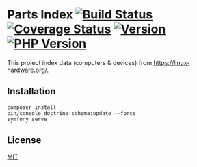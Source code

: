# Parts Index [![Build Status][actions_badge]][actions_link] [![Coverage Status][coveralls_badge]][coveralls_link] [![Version][version-image]][version-url] [![PHP Version][php-version-image]][php-version-url]

This project index data (computers & devices) from https://linux-hardware.org/.

## Installation

```shell
composer install
bin/console doctrine:schema:update --force
symfony serve
```

## License

[MIT](https://github.com/computer-donation/parts-index/blob/main/LICENSE)

[actions_badge]: https://github.com/computer-donation/parts-index/workflows/main/badge.svg
[actions_link]: https://github.com/computer-donation/parts-index/actions

[coveralls_badge]: https://coveralls.io/repos/computer-donation/parts-index/badge.svg?branch=main&service=github
[coveralls_link]: https://coveralls.io/github/computer-donation/parts-index?branch=main

[version-url]: https://packagist.org/packages/computer-donation/parts-index
[version-image]: http://img.shields.io/packagist/v/computer-donation/parts-index.svg?style=flat

[php-version-url]: https://packagist.org/packages/computer-donation/parts-index
[php-version-image]: http://img.shields.io/badge/php-8.1.0+-ff69b4.svg

[expression-language]: https://symfony.com/doc/current/components/expression_language.html
